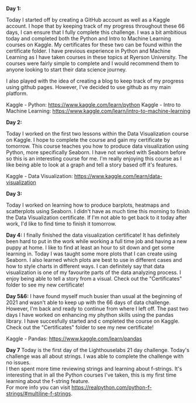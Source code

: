 **Day 1:**

Today I started off by creating a GitHub account as well as a Kaggle account. I hope that by keeping track of my progress throughout these 66 days, I can ensure that I 
fully complete this challenge.
I was a bit ambitious today and completed both the Python and Intro to Machine Learning courses on Kaggle. My certificates for these two can be found within the certificate folder.
I have previous experience in Python and Machine Learning as I have taken courses in these topics at Ryerson University. The courses were fairly simple to complete and I would 
recommend them to anyone looking to start their data science journey. 

I also played with the idea of creating a blog to keep track of my progress using github pages. However, I've decided to use github as my main platform. 

Kaggle - Python: https://www.kaggle.com/learn/python
Kaggle - Intro to Machine Learning: https://www.kaggle.com/learn/intro-to-machine-learning

**Day 2:**

Today I worked on the first two lessons within the Data Visualization course on Kaggle. I hope to complete the course and gain my certificate by tomorrow. This course teaches you how to produce data visualization using Python, more specifically Seaborn. I have not worked with Seaborn before so this is an interesting course for me. I'm really enjoying this course as I like being able to look at a graph and tell a story based off it's features.

Kaggle - Data Visualization: https://www.kaggle.com/learn/data-visualization

**Day 3:**

Today I worked on learning how to produce barplots, heatmaps and scatterplots using Seaborn. I didn't have as much time this morning to finish the Data Visualization certificate. If I'm not able to get back to it today after work, I'd like to find time to finish it tomorrow.

**Day 4:**
I finally finished the data visualization certificate! It has definitely been hard to put in the work while working a full time job and having a new puppy at home. I like to find at least an hour to sit down and get some learning in. Today I was taught some more plots that I can create using Seaborn. I also learned which plots are best to use in different cases and how to style charts in different ways. I can definitely say that data visualization is one of my favourite parts of the data analyzing process. I enjoy being able to tell a story from a visual. Check out the "Certificates" folder to see my new certificate!

**Day 5&6:**
I have found myself much busier than usual at the beginning of 2021 and wasn't able to keep up with the 66 days of data challenge. However, I'm back and ready to continue from where I left off. The past two days I have worked on enhancing my phython skills using the pandas library. I have succesfully started and c ompleted the course on Kaggle. Check out the "Certificates" folder to see my new certificate!

Kaggle - Pandas: https://www.kaggle.com/learn/pandas

**Day 7** 
Today is the first day of the Lighthouselabs 21 day challenge. Today's challenge was all about strings. I was able to complete the challenge with no issues. \
I then spent more time reviewing strings and learning about f-strings. It's interesting that in all the Python courses I've taken, this is my first time learning about the f-string feature. \
For more info you can visit https://realpython.com/python-f-strings/#multiline-f-strings.
